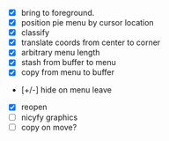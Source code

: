 - [x] bring to foreground. 
- [x] position pie menu by cursor location
- [x] classify
- [x] translate coords from center to corner
- [x] arbitrary menu length
- [x] stash from buffer to menu
- [x] copy from menu to buffer
- [+/-] hide on menu leave
- [x] reopen
- [ ] nicyfy graphics
- [ ] copy on move?